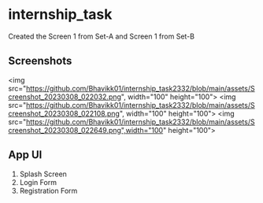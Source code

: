 # internship_task

Created the Screen 1 from Set-A and Screen 1 from Set-B

## Screenshots
<img src="https://github.com/Bhavikk01/internship_task2332/blob/main/assets/Screenshot_20230308_022032.png", width="100" height="100">
<img src="https://github.com/Bhavikk01/internship_task2332/blob/main/assets/Screenshot_20230308_022108.png", width="100" height="100">
<img src="https://github.com/Bhavikk01/internship_task2332/blob/main/assets/Screenshot_20230308_022649.png",width="100" height="100">

## App UI
1. Splash Screen
2. Login Form
3. Registration Form